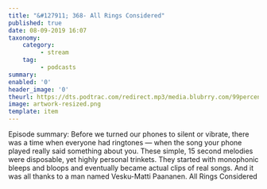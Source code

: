 ```yaml
---
title: "&#127911; 368- All Rings Considered"
published: true
date: 08-09-2019 16:07
taxonomy:
    category:
         - stream
    tag:
         - podcasts
summary:
enabled: '0'
header_image: '0'
theurl: https://dts.podtrac.com/redirect.mp3/media.blubrry.com/99percentinvisible/dovetail.prxu.org/96/79868fb5-eb30-401c-8c4c-7ae50e787bb6/01_368_All_Rings_Considered_pt01.mp3
image: artwork-resized.png
template: item
---
```

 
Episode summary: Before we turned our phones to silent or vibrate, there was a time when everyone had ringtones — when the song your phone played really said something about you. These simple, 15 second melodies were disposable, yet highly personal trinkets. They started with monophonic bleeps and bloops and eventually became actual clips of real songs. And it was all thanks to a man named Vesku-Matti Paananen. All Rings Considered
